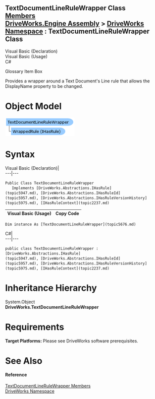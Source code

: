 TextDocumentLineRuleWrapper Class   
[Members](topic5677.md)   
[DriveWorks.Engine Assembly](topic2156.md) > [DriveWorks Namespace](topic2159.md) : TextDocumentLineRuleWrapper Class  
---  
  
Visual Basic (Declaration)    
Visual Basic (Usage)    
C# 

Glossary Item Box

Provides a wrapper around a Text Document's Line rule that allows the DisplayName property to be changed. 

# Object Model

![](dotnetdiagramimages/image288.png)

# Syntax

Visual Basic (Declaration)|   
---|---  
      
    
    Public Class TextDocumentLineRuleWrapper 
       Implements [DriveWorks.Abstractions.IHasRule](topic5947.md), [DriveWorks.Abstractions.IHasRuleId](topic5957.md), [DriveWorks.Abstractions.IHasRuleVersionHistory](topic5975.md), [IHasRuleContext](topic2237.md)   
  
Visual Basic (Usage)| Copy Code  
---|---  
      
    
    Dim instance As [TextDocumentLineRuleWrapper](topic5676.md)  
  
C#|   
---|---  
      
    
    public class TextDocumentLineRuleWrapper : [DriveWorks.Abstractions.IHasRule](topic5947.md), [DriveWorks.Abstractions.IHasRuleId](topic5957.md), [DriveWorks.Abstractions.IHasRuleVersionHistory](topic5975.md), [IHasRuleContext](topic2237.md)    
  
# Inheritance Hierarchy

System.Object  
**DriveWorks.TextDocumentLineRuleWrapper**  


# Requirements

**Target Platforms:** Please see DriveWorks software prerequisites.

# See Also

#### Reference

[TextDocumentLineRuleWrapper Members](topic5677.md)   
[DriveWorks Namespace](topic2159.md)


